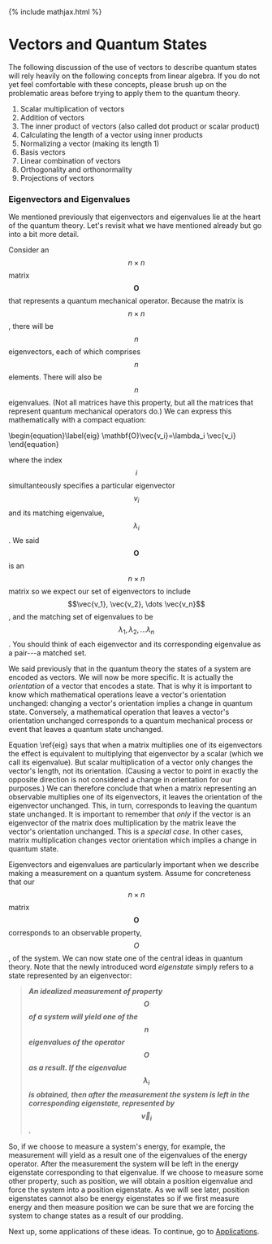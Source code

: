 {% include mathjax.html %}

# Vectors and Quantum States


The following discussion of the use of vectors to describe quantum states will rely heavily on the following concepts from linear algebra.  If you do not yet feel comfortable with these concepts, please brush up on the problematic areas before trying to apply them to the quantum theory.


1. Scalar multiplication of vectors
1. Addition of vectors
1. The inner product of vectors (also called dot product or scalar product)
1. Calculating the length of a vector using inner products
1. Normalizing a vector (making its length 1)
1. Basis vectors
1. Linear combination of vectors
1. Orthogonality and orthonormality
1. Projections of vectors

### Eigenvectors and Eigenvalues
We mentioned previously that eigenvectors and eigenvalues lie at the heart of the quantum theory. Let's revisit what we have mentioned already but go into a bit more detail.

Consider an $$n\times n$$ matrix $$\mathbf{O}$$ that represents a quantum mechanical operator. Because the matrix is $$n\times n$$, there will be $$n$$ eigenvectors, each of which comprises $$n$$ elements. There will also be $$n$$ eigenvalues. (Not all matrices have this property, but all the matrices that represent quantum mechanical operators do.) We can express this mathematically with a compact equation:

\begin{equation}\label{eig}
    \mathbf{O}\vec{v_i}=\lambda_i \vec{v_i}
\end{equation}

where the index $$i$$ simultanteously specifies a particular eigenvector $$v_i$$ and its matching eigenvalue, $$\lambda_i$$. We said $$\mathbf{O}$$ is an $$n\times n$$ matrix so we expect our set of  eigenvectors to include $$\vec{v_1}, \vec{v_2}, \dots \vec{v_n}$$, and the matching set of eigenvalues to be $$\lambda_1,\lambda_2, \dots \lambda_n$$. You should think of each eigenvector and its corresponding eigenvalue as a pair---a matched set.

We  said previously that in the quantum theory the states of a system are encoded as vectors. We will now be more specific.  It is actually the _orientation_ of a vector that encodes a state.  That is why it is important to know which mathematical operations leave a vector's orientation unchanged: changing a vector's orientation implies a change in quantum state.  Conversely, a mathematical operation that leaves a vector's orientation unchanged corresponds to a quantum mechanical process or event that leaves a quantum state unchanged.

Equation \ref{eig} says that when a matrix multiplies one of its eigenvectors the effect is equivalent to multiplying that eigenvector by a scalar (which we call its eigenvalue). But scalar multiplication of a vector only changes the vector's length, not its orientation. (Causing a vector to point in exactly the opposite direction is not considered a change in orientation for our purposes.) We can therefore conclude that when a matrix representing an observable multiplies one of its eigenvectors, it leaves the orientation of the eigenvector unchanged. This, in turn, corresponds to leaving the quantum state unchanged. It is important to remember that _only_ if the vector is an eigenvector of the matrix does multiplication by the matrix leave the vector's orientation unchanged.  This is a _special case_.  In other cases, matrix multiplication changes vector orientation which implies a change in quantum state.

Eigenvectors and eigenvalues are particularly important when we describe making a measurement on a quantum system.  Assume for concreteness that our $$n \times n$$ matrix $$\mathbf{O}$$ corresponds to an observable property, $$O$$, of the system.   We can now state one of the central ideas in quantum theory. Note that the newly introduced word _eigenstate_ simply refers to a state represented by an eigenvector:

> **_An idealized measurement of property $$O$$ of a system will yield one of the $$n$$ eigenvalues of the operator $$\mathbf{O}$$ as a  result. If the eigenvalue $$\lambda_{i}$$ is obtained, then after the measurement the system is left in the corresponding eigenstate,  represented by $$\vec{v}_{i}$$._**


So, if we choose to measure a system's energy, for example, the measurement will yield as a result one of the eigenvalues of the energy operator. After the measurement the system will be left in the energy eigenstate corresponding to that eigenvalue. If we choose to measure some other property, such as position, we will obtain a position eigenvalue and force the system into a position eigenstate. As we will see later, position eigenstates cannot also be energy eigenstates so if we first measure energy and then measure position we can be sure that we are forcing the system to change states as a result of our prodding.

Next up, some applications of these ideas. To continue, go to [Applications](/Applications.md).

